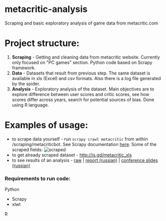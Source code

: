 metacritic-analysis
===================

Scraping and basic exploratory analysis of game data from metacritic.com

# Project structure:
1. **Scraping** - Getting and cleaning data from metacritic website. 
Currently only focused on "PC games" section. 
Python code based on Scrapy framework.
2. **Data** - Datasets that result from previous step. 
The same dataset is available in xls (Excel) and csv formats. 
Also there is a log file generated by the spider.
3. **Analysis** - Exploratory analysis of the dataset. 
Main objectives are to explore difference between user scores and critic scores, 
see how scores differ across years, 
search for potential sources of bias.
Done using R language. 

# Examples of usage:
* to scrape data yourself - run `scrapy crawl metacritic` from within /scraping/metacriticbot. 
See Scrapy documentation [here](http://scrapy.org/). 
Some of the scraped fields: ![scraped](http://i.imgur.com/A5CBHZ6.png)
* to get already scraped dataset - http://is.gd/metacritic_xls
* to see results of an analysis - [raw](https://github.com/codenotfound/metacritic-analysis/blob/master/analysis/raw/metacritic-analysis.md)
 | [report (russian)](https://github.com/codenotfound/metacritic-analysis/blob/master/analysis/reports/report_ru.md)
 | [conference slides (russian)](https://rpubs.com/dmitry/metacritic-analysis)

### Requirements to run code:
Python
* Scrapy
* xlwt

R

